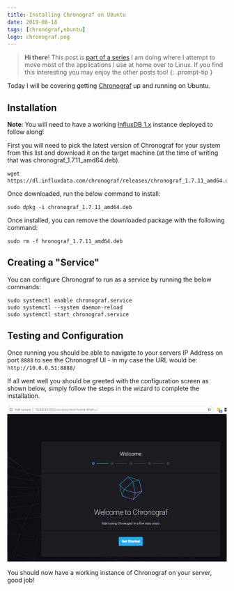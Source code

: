 ```yaml
---
title: Installing Chronograf on Ubuntu
date: 2019-06-18
tags: [chronograf,ubuntu]
logo: chronograf.png
---
```


> **Hi there**! This post is [part of a series](/series/) I am doing where I attempt to move most of the applications I use at home over to Linux. If you find this interesting you may enjoy the other posts too!
{: .prompt-tip }

Today I will be covering getting [Chronograf](https://www.influxdata.com/time-series-platform/chronograf/) up and running on Ubuntu.

## Installation
**Note**: You will need to have a working [InfluxDB 1.x](/blog/2019/2019-06-14/post1/) instance deployed to follow along!

First you will need to pick the latest version of Chronograf for your system from this list and download it on the target machine (at the time of writing that was chronograf_1.7.11_amd64.deb).

```shell
wget https://dl.influxdata.com/chronograf/releases/chronograf_1.7.11_amd64.deb
```

Once downloaded, run the below command to install:

```shell
sudo dpkg -i chronograf_1.7.11_amd64.deb
```

Once installed, you can remove the downloaded package with the following command:

```shell
sudo rm -f hronograf_1.7.11_amd64.deb
```

## Creating a "Service"
You can configure Chronograf to run as a service by running the below commands:

```shell
sudo systemctl enable chronograf.service
sudo systemctl --system daemon-reload
sudo systemctl start chronograf.service
```

## Testing and Configuration
Once running you should be able to navigate to your servers IP Address on port `8888` to see the Chronograf UI - in my case the URL would be: `http://10.0.0.51:8888/`

If all went well you should be greeted with the configuration screen as shown below, simply follow the steps in the wizard to complete the installation.

<img src="./001.png" alt="">

You should now have a working instance of Chronograf on your server, good job!
